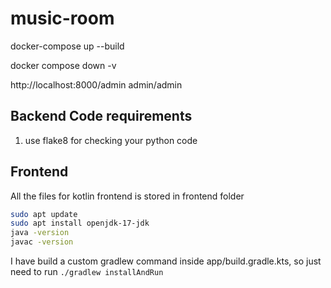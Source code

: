# music-room

docker-compose up --build

docker compose down -v

http://localhost:8000/admin admin/admin

## Backend Code requirements

1. use flake8 for checking your python code

## Frontend

All the files for kotlin frontend is stored in frontend folder

```bash
sudo apt update
sudo apt install openjdk-17-jdk
java -version
javac -version
```

I have build a custom gradlew command inside app/build.gradle.kts, so just need to run `./gradlew installAndRun`
